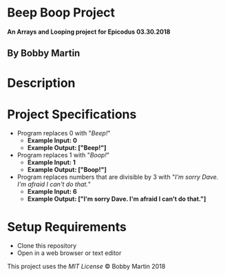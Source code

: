 # Beep Boop Project
**An Arrays and Looping project for Epicodus 03.30.2018**

## By Bobby Martin

# Description

# Project Specifications
* Program replaces 0 with "_Beep!_"
  * **Example Input: 0**
  * **Example Output: ["Beep!"]**
* Program replaces 1 with "_Boop!_"
  * **Example Input: 1**
  * **Example Output: ["Boop!"]**
* Program replaces numbers that are divisible by 3 with "_I'm sorry Dave. I'm afraid I can't do that._"
  * **Example Input: 6**
  * **Example Output: ["I'm sorry Dave. I'm afraid I can't do that."]** 

# Setup Requirements
* Clone this repository
* Open in a web browser or text editor

This project uses the _MIT License_
&copy; Bobby Martin 2018
